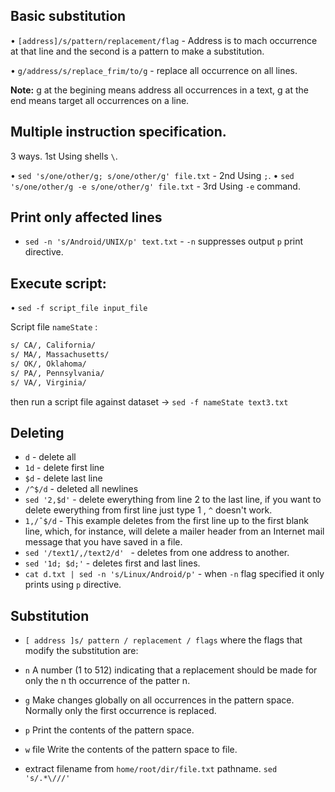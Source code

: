 ## Basic substitution

• `[address]/s/pattern/replacement/flag` - Address is to mach occurrence at that line and the second is a pattern to make a substitution. 

• `g/address/s/replace_frim/to/g` - replace all occurrence on all lines. 

**Note:** g at the begining means address all occurrences in a text, g at the end means target all occurrences on a line. 


## Multiple instruction specification.
3 ways. 
1st Using shells `\`. 

• `sed 's/one/other/g; s/one/other/g' file.txt` - 2nd Using `;`.
• `sed 's/one/other/g -e s/one/other/g' file.txt` - 3rd Using `-e` command.

## Print only affected lines

* `sed -n 's/Android/UNIX/p' text.txt` - `-n` suppresses output `p` print directive. 

## Execute script:
• `sed -f script_file input_file`

Script file `nameState` :
```bash
s/ CA/, California/
s/ MA/, Massachusetts/
s/ OK/, Oklahoma/
s/ PA/, Pennsylvania/
s/ VA/, Virginia/

```
then run a script file against dataset -> `sed -f nameState text3.txt`



## Deleting

* `d` - delete all
* `1d` - delete first line
* `$d` - delete last line
* `/^$/d` - deleted all newlines
* `sed '2,$d'` - delete ewerything from line 2 to the last line, if you want to delete ewerything from first line just type 1 , `^` doesn't work.
* `1,/ˆ$/d` - This example deletes from the first line up to the first blank line, which, for instance, will delete a mailer header from an Internet mail message that you have saved in a file. 
* `sed '/text1/,/text2/d' ` - deletes from one address to another. 
* `sed '1d; $d;'` - deletes first and last lines.
* `cat d.txt | sed -n 's/Linux/Android/p'` - when `-n` flag specified it only prints using `p` directive. 

## Substitution
* `[ address ]s/ pattern / replacement / flags`
where the flags that modify the substitution are:
* `n` A number (1 to 512) indicating that a replacement should be made for only
the n th occurrence of the patter n.
* `g` Make changes globally on all occurrences in the pattern space. Normally only
the first occurrence is replaced.
* `p` Print the contents of the pattern space.
* `w` file
Write the contents of the pattern space to file.

* extract filename from `home/root/dir/file.txt` pathname. `sed 's/.*\///'`
